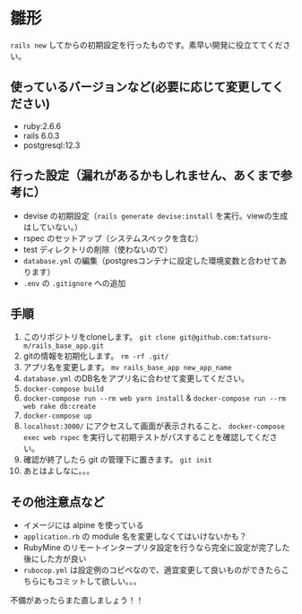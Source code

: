 # 雛形
`rails new` してからの初期設定を行ったものです。素早い開発に役立ててください。

## 使っているバージョンなど(必要に応じて変更してください)
- ruby:2.6.6
- rails 6.0.3
- postgresql:12.3

## 行った設定（漏れがあるかもしれません、あくまで参考に）
- devise の初期設定（`rails generate devise:install` を実行。viewの生成はしていない。）
- rspec のセットアップ（システムスペックを含む）
- test ディレクトリの削除（使わないので）
- `database.yml` の編集（postgresコンテナに設定した環境変数と合わせてあります）
- `.env` の `.gitignore` への追加

## 手順
1. このリポジトリをcloneします。 `git clone git@github.com:tatsuro-m/rails_base_app.git`
2. gitの情報を初期化します。 `rm -rf .git/`
3. アプリ名を変更します。 `mv rails_base_app new_app_name`
4. `database.yml` のDB名をアプリ名に合わせて変更してください。
5. `docker-compose build` 
6. `docker-compose run --rm web yarn install` & `docker-compose run --rm web rake db:create`
7. `docker-compose up`
8. `localhost:3000/` にアクセスして画面が表示されること、 `docker-compose exec web rspec` を実行して初期テストがパスすることを確認してください。
9. 確認が終了したら git の管理下に置きます。 `git init`
10. あとはよしなに。。。

## その他注意点など
- イメージには alpine を使っている
- `application.rb` の module 名を変更しなくてはいけないかも？
- RubyMine のリモートインタープリタ設定を行うなら完全に設定が完了した後にした方が良い
- `rubocop.yml` は設定例のコピペなので、適宜変更して良いものができたらこちらにもコミットして欲しい。。。

不備があったらまた直しましょう！！
